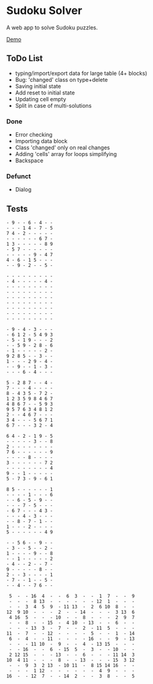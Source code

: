 # Sudoku Solver #

A web app to solve Sudoku puzzles.

[Demo](https://shoobyd.github.io/sudoku/)


## ToDo List ##

* typing/import/export data for large table (4+ blocks)
* Bug: 'changed' class on type+delete
* Saving initial state
* Add reset to initial state
* Updating cell empty
* Split in case of multi-solutions


### Done ###

* Error checking
* Importing data block
* Class 'changed' only on real changes
* Adding 'cells' array for loops simplifying
* Backspace


### Defunct ###

* Dialog



## Tests ##


~~~
- 9 - - 6 - 4 - -
- - - 1 4 - 7 - 5
7 4 - 2 - - - - -
- - - - - - 6 7 -
1 3 - - - - - 8 9
- 5 7 - - - - - -
- - - - - 9 - 4 7
4 - 6 - 1 5 - - -
- - 9 - 2 - - 5 -
~~~

~~~
- - - - - - - - -
- 4 - - - - - 4 -
- - - - - - - - -
- - - - - - - - -
- - - - - - - - -
- - - - - - - - -
- - - - - - - - -
- - - - - - - - -
- - - - - - - - -
~~~

~~~
- 9 - 4 - 3 - - -
- 6 1 2 - 5 4 9 3
- 5 - 1 9 - - - 2
- - 5 9 - 2 8 - 6
- 1 - - - - - 2 -
9 2 8 5 - - 3 - -
1 - - - 2 9 - 4 -
- - 9 - - 1 - 3 -
- - - 6 - 4 - - -
~~~

~~~
5 - 2 8 7 - - 4 -
7 - - - 4 - - - -
8 - 4 3 5 - 7 2 -
1 2 3 5 9 8 4 6 7
4 8 6 7 - - 5 9 3
9 5 7 6 3 4 8 1 2
2 - - 4 6 7 - - -
3 4 - - - 5 6 7 1
6 7 - - - 3 2 - 4
~~~

~~~
6 4 - 2 - 1 9 - 5
- - - - - 3 - - 8
2 - - - - - - - -
7 6 - - - - - - 9
- - - - 8 - - - -
3 - - - - - - 7 2
- - - - - - - - 4
9 - - 1 - - - - -
5 - 7 3 - 9 - 6 1
~~~

~~~
8 5 - - - - - - 1
- - - - 1 - - - 6
- - 6 - 5 - 9 - -
- - - 7 - 5 - - -
- 6 7 - - - 4 3 -
- - - 4 - 3 - - -
- - 8 - 7 - 1 - -
1 - - - 2 - - - -
5 - - - - - - 4 9
~~~

~~~
- - 5 6 - - 9 - -
- 3 - - 5 - - 2 -
1 - - - - 9 - - 8
- - 1 - - - - - 2
- 4 - - 2 - - 7 -
9 - - - - - 8 - -
2 - - 3 - - - - 1
- 7 - - 1 - - 5 -
- - 4 - - 7 6 - -
~~~

~~~
 5  -  - 16  4  -  -  6  3  -  -  1  7  -  -  9
 -  -  -  8 13  -  -  -  -  -  - 12  1  -  -  -
 -  -  3  4  5  9  - 11 13  -  2  6 10  8  -  -
12  9 10  -  -  -  2  -  - 14  -  -  -  3 13  6
 4 16  5  -  -  - 10  -  -  8  -  -  -  2  9  7
 -  -  8  -  - 15  -  4 10  - 13  -  -  6  -  -
 -  -  - 13  3  -  7  -  -  2  - 11  5  -  -  -
11  -  7  -  - 12  -  -  -  -  5  -  -  1  - 14
 6  -  4  -  - 11  -  -  -  - 16  -  -  9  - 13
 -  -  - 11 10  -  9  -  -  4  - 13 15  -  -  -
 -  - 16  -  -  6  - 15  5  -  3  -  - 10  -  -
 2 12 15  -  -  - 13  -  -  6  -  -  - 11 14  3
10  4 11  -  -  -  8  -  - 13  -  -  - 15  3 12
 -  -  9  3  2 13  - 10 11  -  8 15 14 16  -  -
 -  -  -  1 12  -  -  -  -  -  -  4  9  -  -  -
16  -  - 12  7  -  - 14  2  -  -  3  8  -  -  5
~~~


